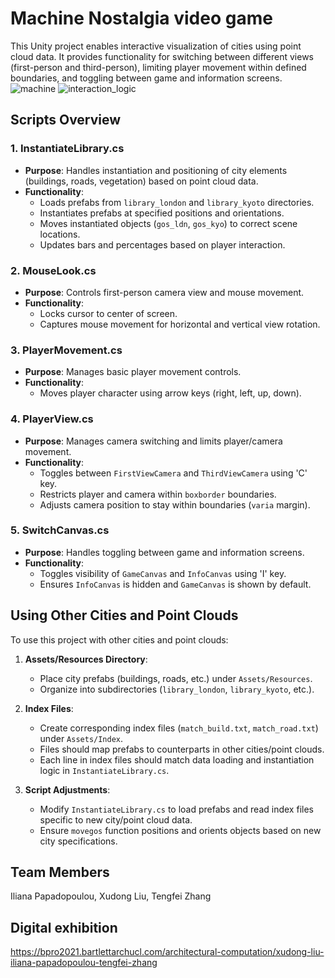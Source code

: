 # Machine Nostalgia video game

This Unity project enables interactive visualization of cities using point cloud data. It provides functionality for switching between different views (first-person and third-person), limiting player movement within defined boundaries, and toggling between game and information screens.
![machine](https://github.com/ilianakp/Machine-Nostalgia-Unity/assets/37414826/be841b7f-6e31-416e-a57a-810e6e134b7e)
![interaction_logic](https://github.com/ilianakp/Machine-Nostalgia-Unity/assets/37414826/d49551bd-56a2-41da-b25f-b2a5219b3915)

## Scripts Overview

### 1. **InstantiateLibrary.cs**

- **Purpose**: Handles instantiation and positioning of city elements (buildings, roads, vegetation) based on point cloud data.
- **Functionality**:
  - Loads prefabs from `library_london` and `library_kyoto` directories.
  - Instantiates prefabs at specified positions and orientations.
  - Moves instantiated objects (`gos_ldn`, `gos_kyo`) to correct scene locations.
  - Updates bars and percentages based on player interaction.

### 2. **MouseLook.cs**

- **Purpose**: Controls first-person camera view and mouse movement.
- **Functionality**:
  - Locks cursor to center of screen.
  - Captures mouse movement for horizontal and vertical view rotation.

### 3. **PlayerMovement.cs**

- **Purpose**: Manages basic player movement controls.
- **Functionality**:
  - Moves player character using arrow keys (right, left, up, down).

### 4. **PlayerView.cs**

- **Purpose**: Manages camera switching and limits player/camera movement.
- **Functionality**:
  - Toggles between `FirstViewCamera` and `ThirdViewCamera` using 'C' key.
  - Restricts player and camera within `boxborder` boundaries.
  - Adjusts camera position to stay within boundaries (`varia` margin).

### 5. **SwitchCanvas.cs**

- **Purpose**: Handles toggling between game and information screens.
- **Functionality**:
  - Toggles visibility of `GameCanvas` and `InfoCanvas` using 'I' key.
  - Ensures `InfoCanvas` is hidden and `GameCanvas` is shown by default.

## Using Other Cities and Point Clouds

To use this project with other cities and point clouds:

1. **Assets/Resources Directory**:
   - Place city prefabs (buildings, roads, etc.) under `Assets/Resources`.
   - Organize into subdirectories (`library_london`, `library_kyoto`, etc.).

2. **Index Files**:
   - Create corresponding index files (`match_build.txt`, `match_road.txt`) under `Assets/Index`.
   - Files should map prefabs to counterparts in other cities/point clouds.
   - Each line in index files should match data loading and instantiation logic in `InstantiateLibrary.cs`.

3. **Script Adjustments**:
   - Modify `InstantiateLibrary.cs` to load prefabs and read index files specific to new city/point cloud data.
   - Ensure `movegos` function positions and orients objects based on new city specifications.

## Team Members
Iliana Papadopoulou, Xudong Liu, Tengfei Zhang

## Digital exhibition
https://bpro2021.bartlettarchucl.com/architectural-computation/xudong-liu-iliana-papadopoulou-tengfei-zhang
